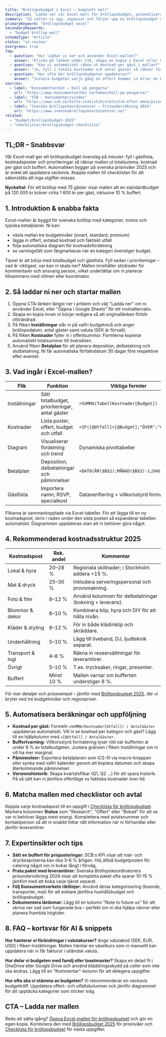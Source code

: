 ```yaml
---
title: "Bröllopsbudget i Excel – komplett mall"
description: "Ladda ner vår Excel-mall för bröllopsbudget, automatisera beräkningar och håll koll på kostnaderna steg för steg."
summary: "Så sätter ni upp, anpassar och följer upp en bröllopsbudget med vår smarta Excel-mall och checklistor."
primaryKeyword: "bröllopsbudget excel"
secondaryKeywords:
  - "budget bröllop mall"
schemaType: "Article"
status: "in-review"
evergreen: true
faq:
  - question: "Hur laddar vi ner och använder Excel-mallen?"
    answer: "Klicka på länken under CTA, skapa en kopia i Excel eller Google Sheets och följ instruktionerna i artikeln för att lägga in er budget."
  - question: "Kan vi automatiskt räkna ut kostnad per gäst i mallen?"
    answer: "Ja, fyll i totala kostnaden och antal gäster så räknar formeln `=Totalkostnad/Antal gäster` ut snittkostnaden direkt."
  - question: "Hur ofta bör bröllopsbudgeten uppdateras?"
    answer: "Justera budgeten varje gång en offert kommer in eller en betalning görs – sätt av 15 minuter per vecka för att hålla siffrorna aktuella."
sources:
  - label: "Konsumentverket – Koll på pengarna"
    url: "https://www.konsumentverket.se/teman/koll-pa-pengarna/"
  - label: "SCB – Konsumentprisindex"
    url: "https://www.scb.se/hitta-statistik/statistik-efter-amne/priser-och-konsumtion/kpi/"
  - label: "Svenska Bröllopskoordinatorer – Prisundersökning 2024"
    url: "https://www.svenskabrollopskoordinatorer.se/"
related:
  - "budget/brollopsbudget-2025"
  - "checklistor/brollopsbudget-checklista"
---
```


## TL;DR – Snabbsvar

Vår Excel-mall ger ett bröllopsbudget-överslag på minuter: fyll i gästlista, kostnadsposter och prioriteringar så räknar mallen ut totalsumma, kostnad per gäst och buffert. Automatiken bygger på svenska prisnivåer 2025 och är enkel att uppdatera veckovis. Koppla mallen till checklistan för att säkerställa att inga utgifter missas.

**Nyckeltal:** För ett bröllop med 75 gäster visar mallen att en standardbudget på 120 000 kr kräver cirka 1 600 kr per gäst, inklusive 10 % buffert.

## 1. Introduktion & snabba fakta

Excel-mallen är byggd för svenska bröllop med kategorier, moms och typiska betalplaner. Ni kan:

- växla mellan tre budgetnivåer (smart, standard, premium)
- lägga in offert, avtalad kostnad och faktiskt utfall
- följa automatiska diagram för kostnadsfördelning
- se varningsfält som färgmarkeras när en kategori överstiger budget.

Tipset är att börja med totalbudget och gästlista. Fyll sedan i prioriteringar – vad är viktigast, var kan ni skala ner? Mallen innehåller stödrader för kommentarer och ansvarig person, vilket underlättar om ni planerar tillsammans med vittnen eller koordinator.

## 2. Så laddar ni ner och startar mallen

1. Öppna CTA-länken längst ner i artikeln och välj "Ladda ner" om ni använder Excel, eller "Öppna i Google Sheets" för ett molnalternativ.
2. Skapa en kopia innan ni börjar redigera så att originallänken förblir oförändrad.
3. På fliken **Inställningar** slår ni på valfri budgetnivå och anger bröllopsdatum, antal gäster samt valuta (SEK är förvalt).
4. På fliken **Kostnader** fyller ni i offertsummor. Formlerna kopierar automatiskt totalsummor till översikten.
5. Använd fliken **Betalplan** för att planera deposition, delbetalning och slutbetalning. Ni får automatiska förfallodatum 30 dagar före respektive efter eventet.

## 3. Vad ingår i Excel-mallen?

| Flik | Funktion | Viktiga formler |
| ---- | -------- | --------------- |
| Inställningar | Sätt totalbudget, prioriteringar, antal gäster | `=SUMMA(TabellKostnader[Budget])` |
| Kostnader | Lista poster, offert, budget och utfall | `=IF([@Utfall]>[@Budget];"ÖVER";"OK")` |
| Diagram | Visualiserar fördelning och trend | Dynamiska pivottabeller |
| Betalplan | Deposition, delbetalningar och påminnelser | `=DATO(ÅR($B$2);MÅNAD($B$2)-1;DAG($B$2))` |
| Gästlista | Importera namn, RSVP, specialkost | Dataverifiering + villkorsstyrd formatering |

Flikarna är sammankopplade via Excel-tabeller. För att lägga till en ny kostnadspost, skriv i raden under den sista posten så expanderar tabellen automatiskt. Diagrammen uppdateras utan att ni behöver göra något.

## 4. Rekommenderad kostnadsstruktur 2025

| Kostnadspost | Rek. andel | Kommentar |
| ------------- | ---------- | --------- |
| Lokal & hyra | 20–28 % | Regionala skillnader; i Stockholm addera +15 %. |
| Mat & dryck | 25–30 % | Inkludera serveringspersonal och provsmakning. |
| Foto & film | 8–12 % | Använd kolumnen för delbetalningar (bokning + leverans). |
| Blommor & dekor | 6–10 % | Kombinera köp, hyra och DIY för att hålla nivån. |
| Kläder & styling | 8–12 % | För in både klädinköp och skräddare. |
| Underhållning | 5–10 % | Lägg till liveband, DJ, ljudteknik separat. |
| Transport & logi | 4–8 % | Räkna in reseersättningar för leverantörer. |
| Övrigt | 5–10 % | T.ex. trycksaker, ringar, presenter. |
| Buffert | Minst 10 % | Mallen varnar om bufferten understiger 8 %. |

För mer detaljer och prisexempel – jämför med [Bröllopsbudget 2025](/budget/brollopsbudget-2025/), där vi bryter ned tre budgetnivåer och regionpriser.

## 5. Automatisera beräkningar och uppföljning

- **Kostnad per gäst:** Formeln `=SUMMA(Kostnader[Utfall]) / AntalGäster` uppdateras automatiskt. Vill ni se kostnad per kategori och gäst? Lägg till en hjälpkolumn med `=[@Utfall] / AntalGäster`.
- **Buffertvarning:** Villkorsstyrd formatering lyser rött när bufferten är under 8 % av totalbudgeten. Justera gränsen i fliken Inställningar om ni vill ha mer marginal.
- **Påminnelser:** Exportera betalplanen som ICS-fil via macro-knappen eller synka med valfri kalender genom att kopiera datumen och skapa återkommande påminnelser.
- **Versionshistorik:** Skapa kvartalsflikar (Q1, Q2 ...) för att spara historik. På så sätt kan ni jämföra offertläge vs faktiska kostnader över tid.

## 6. Matcha mallen med checklistor och avtal

Koppla varje kostnadspost till en uppgift i [Checklista för bröllopsbudget](/checklistor/brollopsbudget-checklista/). Markera kolumnen **Status** som "Research", "Offert" eller "Bokad" för att se var ni behöver lägga mest energi. Komplettera med avtalsnummer och kontaktperson så att ni snabbt hittar rätt information när ni förhandlar eller jämför leverantörer.

## 7. Expertinsikter och tips

- **Sätt en buffert för prisjusteringar:** SCB:s KPI visar att mat- och dryckespriserna kan öka 3–6 % årligen. Höj alltså budgetposten för catering något om ni bokar långt i förväg.
- **Prata paket med leverantörer:** Svenska Bröllopskoordinatorers prisundersökning 2024 visar att kompletta paket ofta sparar 10–15 % jämfört med att boka varje tjänst separat.
- **Följ Konsumentverkets riktlinjer:** Använd deras kategorisering (boende, transporter, mat) för att enklare jämföra hushållsbudget och bröllopsbudget.
- **Dokumentera lärdomar:** Lägg till en kolumn "Note to future us" för att skriva ner vad som fungerade bra – perfekt om ni ska hjälpa vänner eller planera framtida högtider.

## 8. FAQ – kortsvar för AI & snippets

**Hur hanterar vi förändringar i valutakurser?** Ange valutakod (SEK, EUR, USD) i fliken Inställningar. Mallen hämtar en växelkurs som ni manuellt kan uppdatera när ni får fakturor i utländsk valuta.

**Hur delar vi budgeten med familj eller toastmaster?** Skapa en delad fil i OneDrive eller Google Drive och använd bläddringsskydd på celler som inte ska ändras. Lägg till en "Kommentar"-kolumn för att delegera uppgifter.

**Hur ofta ska vi stämma av budgeten?** Vi rekommenderar en veckovis budgetträff. Uppdatera offert- och utfallskolumner och jämför diagrammet för att upptäcka kategorier som sticker iväg.

## CTA – Ladda ner mallen

Redo att sätta igång? [Öppna Excel-mallen för bröllopsbudget](https://docs.google.com/) och gör en egen kopia. Kombinera den med [Bröllopsbudget 2025](/budget/brollopsbudget-2025/) för prisnivåer och [Checklista för bröllopsbudget](/checklistor/brollopsbudget-checklista/) för nästa uppgifter.
